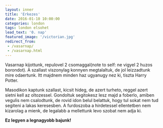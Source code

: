 ```yaml
---
layout: inner
title: 'Erkezes'
date: 2016-01-10 10:00:00
categories: london
tags: london elsohet
lead_text: '0. nap'
featured_image: '/victorian.jpg'
redirect_from:
 - /vasarnap/
 - /vasarnap.html
---
```


Vasarnap kijottunk, repulovel 2 csomaggal(note to self: ne vigyel 2 huzos borondot). A szallast viszonylag konnyen megtalaltuk, de jol leizzadtunk mire odaertunk. Itt majdnem minden haz ugyanugy nez ki, tiszta Harry Potter.

Masodikon kaptunk szallast, kicsit hideg, de azert turheto, reggel azert sietni kell az oltozessel. Gondoltuk segitokesz lesz majd a foberlo, amiben vegulis nem csalodtunk, de rovid idon belul belattuk, hogy tul sokat nem tud segiteni a lakas keresesben.
A furdoszoba a hirdetessel ellentetben nem kizarolag a mienk, de legalabb a mellettunk levo szobat nem adja ki. 

<b>Ez legyen a legnagyobb bajunk!</b>
